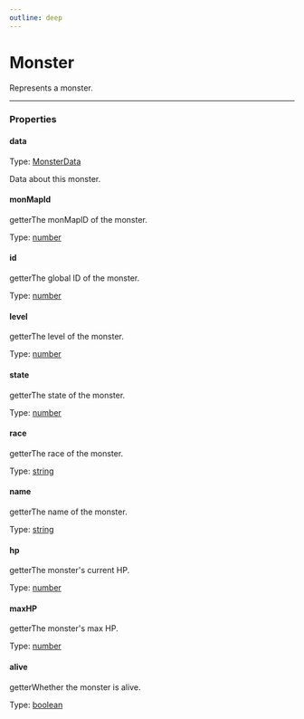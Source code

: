 ```yaml
---
outline: deep
---
```


# Monster

Represents a monster.

---

### Properties

#### data

Type: [MonsterData](./typedefs/MonsterData.md)

Data about this monster.

#### monMapId

​<Badge type="info">getter</Badge>The monMapID of the monster.

Type: [number](https://developer.mozilla.org/en-US/docs/Web/JavaScript/Reference/Global_Objects/Number)

#### id

​<Badge type="info">getter</Badge>The global ID of the monster.

Type: [number](https://developer.mozilla.org/en-US/docs/Web/JavaScript/Reference/Global_Objects/Number)

#### level

​<Badge type="info">getter</Badge>The level of the monster.

Type: [number](https://developer.mozilla.org/en-US/docs/Web/JavaScript/Reference/Global_Objects/Number)

#### state

​<Badge type="info">getter</Badge>The state of the monster.

Type: [number](https://developer.mozilla.org/en-US/docs/Web/JavaScript/Reference/Global_Objects/Number)

#### race

​<Badge type="info">getter</Badge>The race of the monster.

Type: [string](https://developer.mozilla.org/en-US/docs/Web/JavaScript/Reference/Global_Objects/String)

#### name

​<Badge type="info">getter</Badge>The name of the monster.

Type: [string](https://developer.mozilla.org/en-US/docs/Web/JavaScript/Reference/Global_Objects/String)

#### hp

​<Badge type="info">getter</Badge>The monster's current HP.

Type: [number](https://developer.mozilla.org/en-US/docs/Web/JavaScript/Reference/Global_Objects/Number)

#### maxHP

​<Badge type="info">getter</Badge>The monster's max HP.

Type: [number](https://developer.mozilla.org/en-US/docs/Web/JavaScript/Reference/Global_Objects/Number)

#### alive

​<Badge type="info">getter</Badge>Whether the monster is alive.

Type: [boolean](https://developer.mozilla.org/en-US/docs/Web/JavaScript/Reference/Global_Objects/Boolean)

